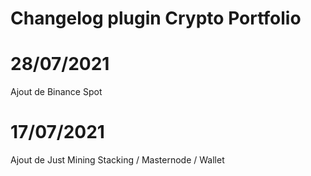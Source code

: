 # Changelog plugin Crypto Portfolio

# 28/07/2021
Ajout de Binance Spot

# 17/07/2021
Ajout de Just Mining Stacking / Masternode / Wallet

